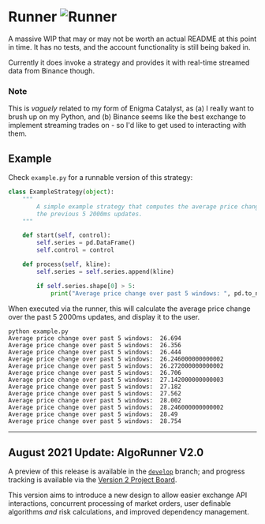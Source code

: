 # Runner ![Runner](https://github.com/FergusInLondon/Runner/workflows/Runner/badge.svg)

A massive WIP that may or may not be worth an actual README at this point in time. It has no tests, and the account functionality is still being baked in.

Currently it does invoke a strategy and provides it with real-time streamed data from Binance though.

### Note
This is *vaguely* related to my form of Enigma Catalyst, as (a) I really want to brush up on my Python, and (b) Binance seems like the best exchange to implement streaming trades on - so I'd like to get used to interacting with them.

## Example

Check `example.py` for a runnable version of this strategy:

```python
class ExampleStrategy(object):
    """
        A simple example strategy that computes the average price change over
        the previous 5 2000ms updates. 
    """

    def start(self, control):
        self.series = pd.DataFrame()
        self.control = control

    def process(self, kline):
        self.series = self.series.append(kline)

        if self.series.shape[0] > 5:
            print("Average price change over past 5 windows: ", pd.to_numeric(self.series[-5:]["PriceChange"]).mean())
```

When executed via the runner, this will calculate the average price change over the past 5 2000ms updates, and display it to the user.

```
python example.py
Average price change over past 5 windows:  26.694
Average price change over past 5 windows:  26.356
Average price change over past 5 windows:  26.444
Average price change over past 5 windows:  26.246000000000002
Average price change over past 5 windows:  26.272000000000002
Average price change over past 5 windows:  26.706
Average price change over past 5 windows:  27.142000000000003
Average price change over past 5 windows:  27.182
Average price change over past 5 windows:  27.562
Average price change over past 5 windows:  28.002
Average price change over past 5 windows:  28.246000000000002
Average price change over past 5 windows:  28.49
Average price change over past 5 windows:  28.754
```

---

## August 2021 Update: AlgoRunner V2.0

A preview of this release is available in the [`develop`](https://github.com/FergusInLondon/Runner/tree/develop) branch; and progress tracking is available via the [Version 2 Project Board](https://github.com/FergusInLondon/Runner/projects/1).

This version aims to introduce a new design to allow easier exchange API interactions, concurrent processing of market orders, user definable algorithms *and* risk calculations, and improved dependency management.
